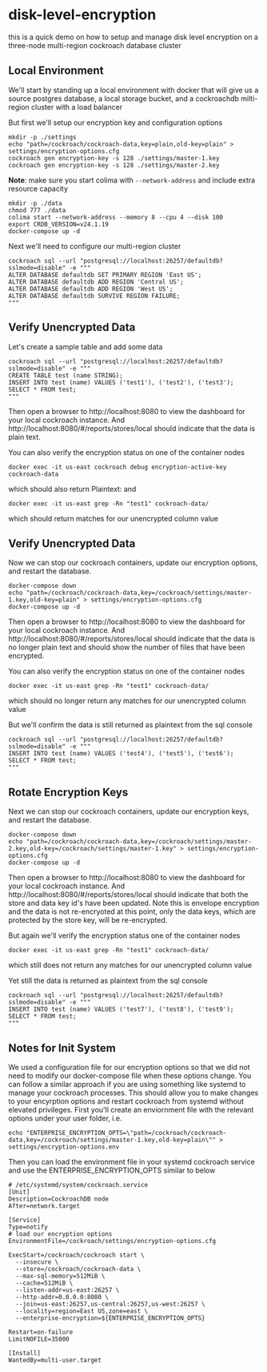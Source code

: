# disk-level-encryption
this is a quick demo on how to setup and manage disk level encryption on a three-node multi-region cockroach database cluster

## Local Environment
We'll start by standing up a local environment with docker that will give us a source postgres database, a local storage bucket, and a cockroachdb milti-region cluster with a load balancer<br/>

But first we'll setup our encryption key and configuration options
```
mkdir -p ./settings
echo "path=/cockroach/cockroach-data,key=plain,old-key=plain" > settings/encryption-options.cfg
cockroach gen encryption-key -s 128 ./settings/master-1.key
cockroach gen encryption-key -s 128 ./settings/master-2.key
```

**Note**: make sure you start colima with ```--network-address``` and include extra resource capacity
```
mkdir -p ./data
chmod 777 ./data
colima start --network-address --memory 8 --cpu 4 --disk 100
export CRDB_VERSION=v24.1.19
docker-compose up -d
```

Next we'll need to configure our multi-region cluster
```
cockroach sql --url "postgresql://localhost:26257/defaultdb?sslmode=disable" -e """
ALTER DATABASE defaultdb SET PRIMARY REGION 'East US';
ALTER DATABASE defaultdb ADD REGION 'Central US';
ALTER DATABASE defaultdb ADD REGION 'West US';
ALTER DATABASE defaultdb SURVIVE REGION FAILURE;
"""
```


## Verify Unencrypted Data
Let's create a sample table and add some data
```
cockroach sql --url "postgresql://localhost:26257/defaultdb?sslmode=disable" -e """
CREATE TABLE test (name STRING);
INSERT INTO test (name) VALUES ('test1'), ('test2'), ('test3');
SELECT * FROM test;
"""
```
Then open a browser to http://localhost:8080 to view the dashboard for your local cockroach instance.  And http://localhost:8080/#/reports/stores/local should indicate that the data is plain text.<br/>

You can also verify the encryption status on one of the container nodes
```
docker exec -it us-east cockroach debug encryption-active-key cockroach-data
```
which should also return Plaintext: and
```
docker exec -it us-east grep -Rn "test1" cockroach-data/
```
which should return matches for our unencrypted column value


## Verify Unencrypted Data
Now we can stop our cockroach containers, update our encryption options, and restart the database.
```
docker-compose down
echo "path=/cockroach/cockroach-data,key=/cockroach/settings/master-1.key,old-key=plain" > settings/encryption-options.cfg
docker-compose up -d
```
Then open a browser to http://localhost:8080 to view the dashboard for your local cockroach instance.  And http://localhost:8080/#/reports/stores/local should indicate that the data is no longer plain text and should show the number of files that have been encrypted.<br/>

You can also verify the encryption status on one of the container nodes
```
docker exec -it us-east grep -Rn "test1" cockroach-data/
```
which should no longer return any matches for our unencrypted column value<br/>

But we'll confirm the data is still returned as plaintext from the sql console
```
cockroach sql --url "postgresql://localhost:26257/defaultdb?sslmode=disable" -e """
INSERT INTO test (name) VALUES ('test4'), ('test5'), ('test6');
SELECT * FROM test;
"""
```


## Rotate Encryption Keys
Next we can stop our cockroach containers, update our encryption keys, and restart the database.
```
docker-compose down
echo "path=/cockroach/cockroach-data,key=/cockroach/settings/master-2.key,old-key=/cockroach/settings/master-1.key" > settings/encryption-options.cfg
docker-compose up -d
```
Then open a browser to http://localhost:8080 to view the dashboard for your local cockroach instance.  And http://localhost:8080/#/reports/stores/local should indicate that both the store and data key id's have been updated.  Note this is envelope encryption and the data is not re-encryoted at this point, only the data keys, which are protected by the store key, will be re-encrypted.<br/>

But again we'll verify the encryption status one of the container nodes
```
docker exec -it us-east grep -Rn "test1" cockroach-data/
```
which still does not return any matches for our unencrypted column value<br/>

Yet still the data is returned as plaintext from the sql console
```
cockroach sql --url "postgresql://localhost:26257/defaultdb?sslmode=disable" -e """
INSERT INTO test (name) VALUES ('test7'), ('test8'), ('test9');
SELECT * FROM test;
"""
```


## Notes for Init System
We used a configuration file for our encryption options so that we did not need to modify our docker-compose file when these options change.  You can follow a similar approach if you are using something like systemd to manage your cockroach processes.  This should allow you to make changes to your encyrption options and restart cockroach from systemd without elevated privileges.  First you'll create an enviornment file with the relevant options under your user folder, i.e.
```
echo "ENTERPRISE_ENCRYPTION_OPTS=\"path=/cockroach/cockroach-data,key=/cockroach/settings/master-1.key,old-key=plain\"" > settings/encryption-options.env
```

Then you can load the environment file in your systemd cockroach service and use the ENTERPRISE_ENCRYPTION_OPTS similar to below
```
# /etc/systemd/system/cockroach.service
[Unit]
Description=CockroachDB node
After=network.target

[Service]
Type=notify
# load our encryption options
EnvironmentFile=/cockroach/settings/encryption-options.cfg

ExecStart=/cockroach/cockroach start \
  --insecure \
  --store=/cockroach/cockroach-data \
  --max-sql-memory=512MiB \
  --cache=512MiB \
  --listen-addr=us-east:26257 \
  --http-addr=0.0.0.0:8080 \
  --join=us-east:26257,us-central:26257,us-west:26257 \
  --locality=region=East US,zone=east \
  --enterprise-encryption=${ENTERPRISE_ENCRYPTION_OPTS}

Restart=on-failure
LimitNOFILE=35000

[Install]
WantedBy=multi-user.target
```